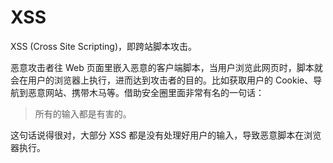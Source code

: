 # XSS

XSS (Cross Site Scripting)，即跨站脚本攻击。

恶意攻击者往 Web 页面里嵌入恶意的客户端脚本，当用户浏览此网页时，脚本就会在用户的浏览器上执行，进而达到攻击者的目的。比如获取用户的 Cookie、导航到恶意网站、携带木马等。借助安全圈里面非常有名的一句话：

> 所有的输入都是有害的。

这句话说得很对，大部分 XSS 都是没有处理好用户的输入，导致恶意脚本在浏览器执行。